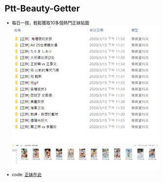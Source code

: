 # Ptt-Beauty-Getter
* 每日一按，輕鬆獲取10多個熱門正妹貼圖
![image](https://github.com/ciat31318/Ptt-Beauty-Getter/blob/master/pics/dirs.png)
![image](pics/pics.png)
* code: [正妹在此](Beautiful_pics.ipynb)
